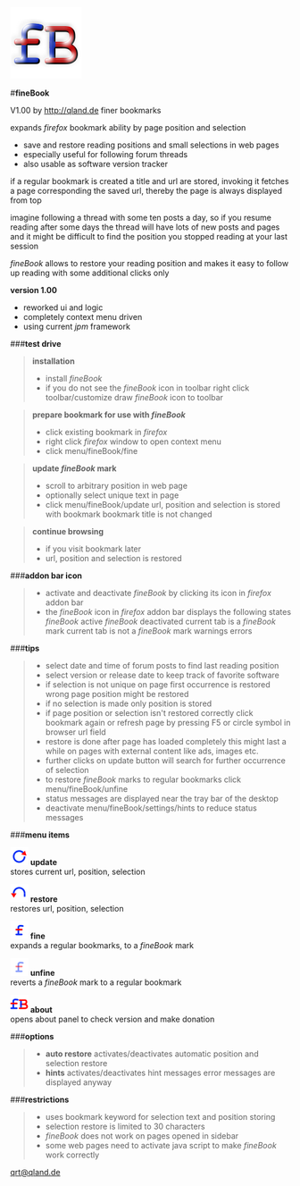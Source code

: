 
![icon][icon]



#**fineBook**

V1.00 by http://qland.de
finer bookmarks

expands *firefox* bookmark ability by page position and selection

- save and restore reading positions and small selections in web pages
- especially useful for following forum threads
- also usable as software version tracker

if a regular bookmark is created a title and url are stored,
invoking it fetches a page corresponding the saved url,
thereby the page is always displayed from top

imagine following a thread with some ten posts a day,
so if you resume reading after some days the thread will
have lots of new posts and pages and it might be difficult
to find the position you stopped reading at your last session

*fineBook* allows to restore your reading position and makes it
easy to follow up reading with some additional clicks only

**version 1.00**
- reworked ui and logic
- completely context menu driven
- using current *jpm* framework

###**test drive**

> **installation**
>
> - install *fineBook*
> - if you do not see the *fineBook* icon in toolbar
>   right click toolbar/customize
>   draw *fineBook* icon to toolbar
  
> **prepare bookmark for use with *fineBook***
> 
> - click existing bookmark in *firefox*
> - right click *firefox* window to open context menu
> - click menu/fineBook/fine


> **update *fineBook* mark**
> 
> - scroll to arbitrary position in web page 
> - optionally select unique text in page
> - click menu/fineBook/update
>   url, position and selection is stored with bookmark
>   bookmark title is not changed

> **continue browsing**
> 
> - if you visit bookmark later
> - url, position and selection is restored

###**addon bar icon**

> - activate and deactivate *fineBook* by clicking its icon in *firefox* addon bar
> - the *fineBook* icon in *firefox* addon bar displays the following states
> *fineBook* active
> *fineBook* deactivated
> current tab is a *fineBook* mark
> current tab is not a *fineBook* mark
> warnings
> errors

###**tips**

> - select date and time of forum posts to find last reading position
> - select version or release date to keep track of favorite software
> - if selection is not unique on page
>   first occurrence is restored
>   wrong page position might be restored
> - if no selection is made only position is stored
> - if page position or selection isn't restored correctly click bookmark  again or refresh page by pressing F5 or circle symbol in browser url field
> - restore is done after page has loaded completely
>   this might last a while on pages with external content like ads, images   etc.
> - further clicks on update button will search for further occurrence of selection
> - to restore *fineBook* marks to regular bookmarks click menu/fineBook/unfine
> - status messages are displayed near the tray bar of the desktop
> - deactivate menu/fineBook/settings/hints to reduce status messages


###**menu items**

![update][update] **update**  
stores current url, position, selection

![restore][restore] **restore**  
restores url, position, selection

![fine][fine] **fine**  
expands a regular bookmarks, to a *fineBook* mark

![unfine][unfine] **unfine**  
reverts a *fineBook* mark to a regular bookmark

![about][about] **about**  
opens about panel to check version and make donation

###**options**

> - **auto restore** 
>   activates/deactivates automatic position and selection restore
> - **hints**
>   activates/deactivates hint messages
>   error messages are displayed anyway

###**restrictions**

> - uses bookmark keyword for selection text and position storing
> - selection restore is limited to 30 characters
> - *fineBook* does not work on pages opened in sidebar
> - some web pages need to activate java script to make *fineBook* work correctly

qrt@qland.de

[icon]: https://github.com/qrti/fineBook/blob/master/images/icon-128.png "icon"
[update]: https://github.com/qrti/fineBook/blob/master/images/update-32.png "update"
[restore]: https://github.com/qrti/fineBook/blob/master/images/restore-32.png "restore"
[fine]: https://github.com/qrti/fineBook/blob/master/images/fine-32.png "fine"
[unfine]: https://github.com/qrti/fineBook/blob/master/images/unfine-32.png "unfine"
[about]: https://github.com/qrti/fineBook/blob/master/images/logo-32.png "about"